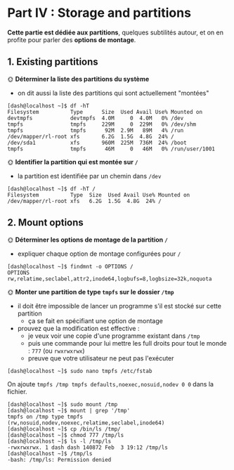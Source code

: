 # Part IV : Storage and partitions

**Cette partie est dédiée aux partitions**, quelques subtilités autour, et on en profite pour parler des **options de montage**.

## 1. Existing partitions

🌞 **Déterminer la liste des partitions du système**

- on dit aussi la liste des partitions qui sont actuellement "montées"
```
[dash@localhost ~]$ df -hT
Filesystem          Type      Size  Used Avail Use% Mounted on
devtmpfs            devtmpfs  4.0M     0  4.0M   0% /dev
tmpfs               tmpfs     229M     0  229M   0% /dev/shm
tmpfs               tmpfs      92M  2.9M   89M   4% /run
/dev/mapper/rl-root xfs       6.2G  1.5G  4.8G  24% /
/dev/sda1           xfs       960M  225M  736M  24% /boot
tmpfs               tmpfs      46M     0   46M   0% /run/user/1001
```

🌞 **Identifier la partition qui est montée sur `/`**

- la partition est identifiée par un chemin dans `/dev`
```
[dash@localhost ~]$ df -hT /
Filesystem          Type  Size  Used Avail Use% Mounted on
/dev/mapper/rl-root xfs   6.2G  1.5G  4.8G  24% /
```

## 2. Mount options

🌞 **Déterminer les options de montage de la partition `/`**

- expliquer chaque option de montage configurées pour `/`
```
[dash@localhost ~]$ findmnt -o OPTIONS /
OPTIONS
rw,relatime,seclabel,attr2,inode64,logbufs=8,logbsize=32k,noquota
```

🌞 **Monter une partition de type `tmpfs` sur le dossier `/tmp`**

- il doit être impossible de lancer un programme s'il est stocké sur cette partition
  - ça se fait en spécifiant une option de montage
- prouvez que la modification est effective :
  - je veux voir une copie d'une programme existant dans `/tmp`
  - puis une commande pour lui mettre les full droits pour tout le monde : `777` (ou `rwxrwxrwx`)
  - preuve que votre utilisateur ne peut pas l'exécuter

```
[dash@localhost ~]$ sudo nano tmpfs /etc/fstab
```
On ajoute `tmpfs /tmp tmpfs defaults,noexec,nosuid,nodev 0 0` dans la fichier.
```
[dash@localhost ~]$ sudo mount /tmp
[dash@localhost ~]$ mount | grep '/tmp'
tmpfs on /tmp type tmpfs (rw,nosuid,nodev,noexec,relatime,seclabel,inode64)
[dash@localhost ~]$ cp /bin/ls /tmp/
[dash@localhost ~]$ chmod 777 /tmp/ls
[dash@localhost ~]$ ls -l /tmp/ls
-rwxrwxrwx. 1 dash dash 140872 Feb  3 19:12 /tmp/ls
[dash@localhost ~]$ /tmp/ls
-bash: /tmp/ls: Permission denied
```
